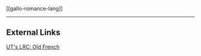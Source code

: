 [[gallo-romance-lang]]

---




## External Links
[UT's LRC: Old French](https://lrc.la.utexas.edu/eieol/ofrol)